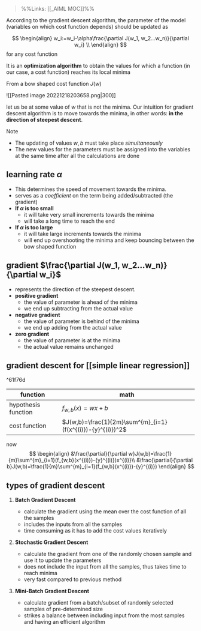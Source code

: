 >%%Links: [[_AIML MOC]]%%

According to the gradient descent algorithm, the parameter of the model (variables on which cost function depends) should be updated as

$$
\begin{align}
w_i:=w_i-\alpha\frac{\partial J(w_1, w_2...w_n)}{\partial w_i} \\
\end{align}
$$
for any cost function

It is an **optimization algorithm** to obtain the values for which a function (in our case, a cost function) reaches its local minima

From a bow shaped cost function $J(w)$

![[Pasted image 20221218203658.png|300]]

let us be at some value of $w$ that is not the minima. Our intuition for gradient descent algorithm is to move towards the minima, in other words: **in the direction of steepest descent**. 

>[!NOTE]
>- The updating of values $w,b$ must take place *simultaneously*
>- The new values for the parameters must be assigned into the variables at the same time after all the calculations are done

## learning rate $\alpha$
- This determines the speed of movement towards the minima. 
- serves as a *coefficient* on the term being added/subtracted (the gradient)
- **If $\alpha$ is too small**
	- it will take very small increments towards the minima
	- will take a long time to reach the end
- **If $\alpha$ is too large**
	- it will take large increments towards the minima
	- will end up overshooting the minima and keep bouncing between the bow shaped function

## gradient $\frac{\partial J(w_1, w_2...w_n)}{\partial w_i}$
- represents the direction of the steepest descent.
- **positive gradient** 
	- the value of parameter is ahead of the minima
	- we end up subtracting from the actual value
- **negative gradient** 
	- the value of parameter is behind of the minima
	- we end up adding from the actual value
- **zero gradient** 
	- the value of parameter is at the minima
	- the actual value remains unchanged

## gradient descent for [[simple linear regression]]

^61f76d

| function            | math                                                        |
| ------------------- | ----------------------------------------------------------- |
| hypothesis function | $f_{w,b}(x)=wx+b$                                           |
| cost function       | $J(w,b)=\frac{1}{2m}\sum^{m}_{i=1}(f(x^{(i)})-{y}^{(i)})^2$ |

now 
$$
\begin{align}
&\frac{\partial}{\partial w}J(w,b)=\frac{1}{m}\sum^{m}_{i=1}(f_{w,b}(x^{(i)})-{y}^{(i)})x^{(i)}\\
&\frac{\partial}{\partial b}J(w,b)=\frac{1}{m}\sum^{m}_{i=1}(f_{w,b}(x^{(i)})-{y}^{(i)})
\end{align}
$$
## types of gradient descent
1. **Batch Gradient Descent**
	- calculate the gradient using the mean over the cost function of all the samples
	- includes the inputs from all the samples
	- time consuming as it has to add the cost values iteratively

2. **Stochastic Gradient Descent**
	- calculate the gradient from one of the randomly chosen sample and use it to update the parameters
	- does not include the input from all the samples, thus takes time to reach minima
	- very fast compared to previous method

3. **Mini-Batch Gradient Descent**
	- calculate gradient from a batch/subset of randomly selected samples of pre-determined size
	- strikes a balance between including input from the most samples and having an efficient algorithm

